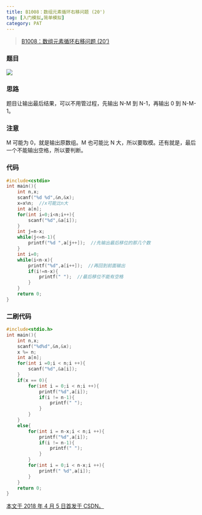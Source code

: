```yaml
---
title: B1008：数组元素循环右移问题 (20')
tag: [入门模拟,简单模拟]
category: PAT
---
```


>[B1008：数组元素循环右移问题 (20')](https://pintia.cn/problem-sets/994805260223102976/problems/994805316250615808)

<!--more-->

### 题目

![](17-B1008：数组元素循环右移问题-20\1.png)

### 思路

题目让输出最后结果，可以不用管过程，先输出 N-M 到 N-1，再输出 0 到 N-M-1。

### 注意

M 可能为 0，就是输出原数组。M 也可能比 N 大，所以要取模。还有就是，最后一个不能输出空格，所以要判断。

### 代码

```C++
#include<cstdio>
int main(){
    int n,x;
    scanf("%d %d",&n,&x);
    x=x%n;  //x可能比n大
    int a[n];
    for(int i=0;i<n;i++){
        scanf("%d",&a[i]);
    }
    int j=n-x;
    while(j<=n-1){
        printf("%d ",a[j++]);  //先输出最后移位的那几个数
    }
    int i=0;
    while(i<n-x){
        printf("%d",a[i++]);  //再回到前面输出
        if(i!=n-x){
            printf(" ");  //最后移位不能有空格
        }
    }
    return 0;
}
```

### 二刷代码

```C++
#include<stdio.h>
int main(){
    int n,x;
    scanf("%d%d",&n,&x);
    x %= n;
    int a[n];
    for(int i =0;i < n;i ++){
        scanf("%d",&a[i]);
    }
    if(x == 0){
        for(int i = 0;i < n;i ++){
            printf("%d",a[i]);
            if(i != n-1){
                printf(" ");
            }
        }
    }
    else{
        for(int i = n-x;i < n;i ++){
            printf("%d",a[i]);
            if(i != n-1){
                printf(" ");
            }
        }
        for(int i = 0;i < n-x;i ++){
            printf(" %d",a[i]);
        }
    }
    return 0;
}
```

<u>本文于 2018 年 4 月 5 日首发于 [CSDN](https://blog.csdn.net/Wonz5130/article/details/79829482)。</u>


